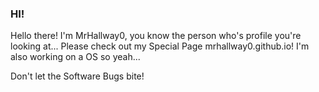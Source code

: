 ### HI!
Hello there! I'm MrHallway0, you know the person who's profile you're looking at... Please check out my Special Page mrhallway0.github.io! I'm also working on a OS so yeah...

Don't let the Software Bugs bite!
